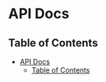 # API Docs

## Table of Contents
- [API Docs](#api-docs)
  - [Table of Contents](#table-of-contents)
